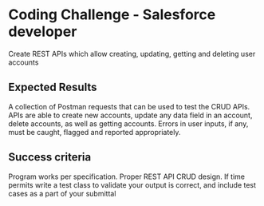 # Coding Challenge - Salesforce developer

Create REST APIs which allow creating, updating, getting and deleting user accounts

## Expected Results
A collection of Postman requests that can be used to test the CRUD APIs.
APIs are able to create new accounts, update any data field in an account, delete accounts, as well as getting
accounts. Errors in user inputs, if any, must be caught, flagged and reported appropriately.

## Success criteria
Program works per specification.
Proper REST API CRUD design.
If time permits write a test class to validate your output is correct, and include test cases as a part of your submittal